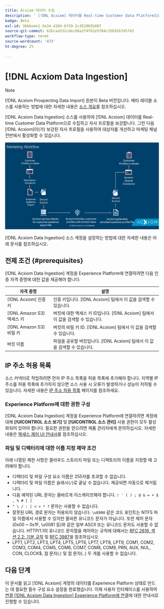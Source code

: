 ```yaml
---
title: Acxiom 데이터 수집
description: ' [!DNL Acxiom] 데이터를 Real-time Customer Data Platform으로 수집하고, 자사 프로필을 보강하고, 대상자를 개선하고, 마케팅 채널 전반에서 활성화하는 방법을 알아봅니다.'
badge: Beta
exl-id: 3bbbe4e1-5e34-4104-bf39-2c452865b807
source-git-commit: 62bcaa532cdec68a2f4f62e5784c35b91b7d5743
workflow-type: tm+mt
source-wordcount: '473'
ht-degree: 2%

---
```


# [!DNL Acxiom Data Ingestion]

>[!NOTE]
>
>[!DNL Acxiom Prospecting Data Import] 원본이 Beta 버전입니다. 베타 레이블 소스를 사용하는 방법에 대한 자세한 내용은 [소스 개요](../../home.md#terms-and-conditions)를 참조하십시오.

[!DNL Acxiom Data Ingestion] 소스를 사용하여 [!DNL Acxiom] 데이터를 Real-time Customer Data Platform으로 수집하고 자사 프로필을 보강합니다. 그런 다음 [!DNL Acxiom]이(가) 보강된 자사 프로필을 사용하여 대상자를 개선하고 마케팅 채널 전반에서 활성화할 수 있습니다.

![acxiom-data-ingestion-workflow](../../images/tutorials/create/acxiom-data-enhancement-import/acxiom-data-ingestion.png)

[!DNL Acxiom Data Ingestion] 소스 계정을 설정하는 방법에 대한 자세한 내용은 아래 문서를 참조하십시오.

## 전제 조건 {#prerequisites}

[!DNL Acxiom Data Ingestion] 계정을 Experience Platform에 연결하려면 다음 인증 자격 증명에 대한 값을 제공해야 합니다.

| 자격 증명 | 설명 |
| --- | --- |
| [!DNL Acxiom] 인증 키 | 인증 키입니다. [!DNL Acxiom] 팀에서 이 값을 검색할 수 있습니다. |
| [!DNL Amazon S3] 액세스 키 | 버킷에 대한 액세스 키 ID입니다. [!DNL Acxiom] 팀에서 이 값을 검색할 수 있습니다. |
| [!DNL Amazon S3] 비밀 키 | 버킷의 비밀 키 ID. [!DNL Acxiom] 팀에서 이 값을 검색할 수 있습니다. |
| 버킷 이름 | 파일을 공유할 버킷입니다. [!DNL Acxiom] 팀에서 이 값을 검색할 수 있습니다. |

## IP 주소 허용 목록

소스 커넥터로 작업하려면 먼저 IP 주소 목록을 허용 목록에 추가해야 합니다. 지역별 IP 주소를 허용 목록에 추가하지 않으면 소스 사용 시 오류가 발생하거나 성능이 저하될 수 있습니다. 자세한 내용은 [IP 주소 허용 목록](../../ip-address-allow-list.md) 페이지를 참조하세요.

### Experience Platform에 대한 권한 구성

[!DNL Acxiom Data Ingestion] 계정을 Experience Platform에 연결하려면 계정에 대해 **[!UICONTROL 소스 보기]** 및 **[!UICONTROL 소스 관리]** 사용 권한이 모두 활성화되어 있어야 합니다. 필요한 권한을 얻으려면 제품 관리자에게 문의하십시오. 자세한 내용은 [액세스 제어 UI 안내서](../../../access-control/ui/overview.md)를 참조하십시오.

### 파일 및 디렉터리에 대한 이름 지정 제약 조건

아래 나열된 제한 사항은 클라우드 스토리지 파일 또는 디렉토리의 이름을 지정할 때 고려해야 합니다.

- 디렉터리 및 파일 구성 요소 이름은 255자를 초과할 수 없습니다.
- 디렉터리 및 파일 이름은 슬래시(`/`)로 끝날 수 없습니다. 제공되면 자동으로 제거됩니다.
- 다음 예약된 URL 문자는 올바르게 이스케이프해야 합니다. `! ' ( ) ; @ & = + $ , % # [ ]`
- `" \ / : | < > * ?` 문자는 사용할 수 없습니다.
- 잘못된 URL 경로 문자는 허용되지 않습니다. `\uE000` 같은 코드 포인트는 NTFS 파일 이름에서 사용할 수 있지만 올바른 유니코드 문자가 아닙니다. 또한 제어 문자(0x00 ~ 0x1F, \u0081 등)와 같은 일부 ASCII 또는 유니코드 문자도 사용할 수 없습니다. HTTP/1.1의 유니코드 문자열을 제어하는 규칙에 대해서는 [RFC 2616, 섹션 2.2: 기본 규칙](https://www.ietf.org/rfc/rfc2616.txt) 및 [RFC 3987](https://www.ietf.org/rfc/rfc3987.txt)을 참조하십시오.
- LPT1, LPT2, LPT3, LPT4, LPT5, LPT6, LPT7, LPT8, LPT9, COM1, COM2, COM3, COM4, COM5, COM6, COM7, COM8, COM9, PRN, AUX, NUL, CON, CLOCK$, 점 문자(.) 및 점 문자(..) 두 개를 사용할 수 없습니다.

## 다음 단계

이 문서를 읽고 [!DNL Acxiom] 계정의 데이터를 Experience Platform 상태로 만드는 데 필요한 필수 구성 요소 설정을 완료했습니다. 이제 사용자 인터페이스를 사용하여 [연결 [!DNL Acxiom Data Ingestion] Experience Platform에 연결](../../tutorials/ui/create/data-partners/acxiom-data-ingestion.md)에 대한 안내서로 진행할 수 있습니다.
